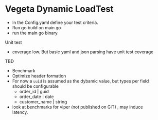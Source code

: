 # Vegeta Dynamic LoadTest

 - In the Config.yaml define your test criteria.
 - Run go build on main.go
 - run the main go binary

Unit test
- coverage low. But basic yaml and json parsing have unit test coverage

TBD
 - Benchmark
 - Optimize header formation
 - For now a `uuid` is assumed as the dybamic value, but types per field should be configurable
   - order_id | guid
   - order_date | date
   - customer_name | string
 - look at benchmarks for viper (not published on GIT) , may induce latency.
   
